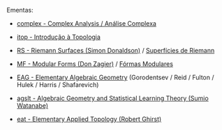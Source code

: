 Ementas:

- [complex - Complex Analysis / Análise Complexa](complex.md)
- [itop - Introdução à Topologia](itop-pt.md)

- [RS	- Riemann Surfaces (Simon Donaldson)](rs-en.md) / [Superfícies de Riemann](rs-pt.md)
- [MF	- Modular Forms (Don Zagier)](mf-en.md) / [Fórmas Modulares](mf-pt.md)
- [EAG	- Elementary Algebraic Geometry](eag.md) (Gorodentsev / Reid / Fulton / Hulek / Harris / Shafarevich)
- [agslt	- Algebraic Geometry and Statistical Learning Theory (Sumio Watanabe)](agslt.md)
- [eat	- Elementary Applied Topology (Robert Ghirst)](eat.md)


